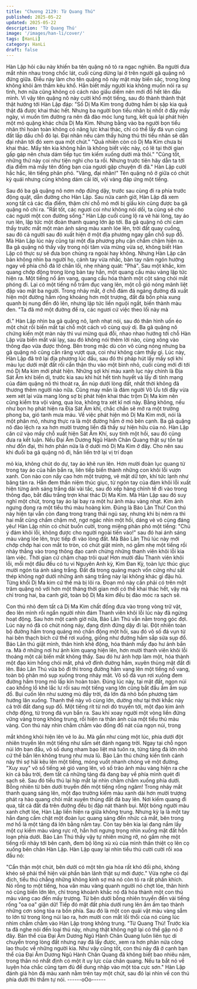 ```yaml
---
title: "Chương 2129: Từ Quang Thú"
published: 2025-05-22
updated: 2025-05-22
description: 'Từ Quang Thú'
image: '/images/han-li/cover/'
tags: [HanLi]
category: HanLi
draft: false
---
```


Hàn Lập hỏi câu này khiến ba tên quặng nô tỏ ra ngạc nghiên.
Ba người đưa mắt nhìn nhau trong chốc lát, cuối cùng dừng lại ở
trên người gã quặng nô đứng giữa.
Điều này làm cho tên quặng nô này mặt mày biến sắc, trong lòng
không khỏi âm thầm kêu khổ. Hắn biết mấy người kia không
muốn nói ra sự tình, hơn nữa cũng không có cách nào giấu diếm
nên mới đổ hết lên đầu mình.
Vì vậy tên quặng nô này cười khổ một tiếng, sau đó thành thành
thật thật hướng tới Hàn Lập đáp:
"Số Dị Ma Kim trong đường hầm bị sập kia quả thật đã được khai
thác hết. Nhưng ba người bọn tiểu nhân bị nhốt ở đây mấy ngày,
vì muốn tìm đường ra nên đã đào móc lung tung, kết quả lại phát
hiện một mỏ quặng khác chứa Dị Ma Kim. Nhưng bằng vào ba
người bọn tiểu nhân thì hoàn toàn không có năng lực khai thác,
chỉ có thể lấy đá vụn cùng đất lấp dấu chỗ đó lại. Đại nhân nếu
cảm thấy hứng thú thì tiểu nhân sẽ dẫn đại nhân tới đó xem qua
một chút."
"Quả nhiên còn có Dị Ma Kim chưa bị khai thác. Mấy tên kia
không hẳn là không biết việc này, có lẽ tại thời gian gấp gáp nên
chưa dám tiếp tục tìm kiếm xuống dưới mà thôi."
"Cũng tốt, những thứ này coi như tiện nghi cho ta rồi. Nhưng
trước tiên hãy dẫn ta tới địa điểm mà mấy tên đồng bạn của ngươi
gặp chuyện đi đã." Hàn Lập cười hắc hắc, lên tiếng phân phó.
"Vâng, đại nhân!" Tên quặng nô ở giữa có chút kỳ quái nhưng
cũng không dám cãi lời, vội vàng đáp ứng một tiếng.

Sau đó ba gã quặng nô nơm nớp đứng dậy, trước sau cùng đi ra
phía trước động quật, dẫn đường cho Hàn Lập.
Sau nửa canh giờ, Hàn Lập đã xem xong tất cả các địa điểm,
thậm chí chỗ mỏ mới bị giấu kín cũng được ba gã quặng nô chỉ
ra.
"Rất tốt, các ngươi coi như không nói dối, ta cũng sẽ cho các
ngươi một con đường sống." Hàn Lập cuối cùng lộ ra vẻ hài lòng,
tay áo run lên, lập tức một đoàn thanh quang lớn ập tới.
Ba gã quặng nô chỉ cảm thấy trước mắt một màn ánh sáng màu
xanh lóe lên, trời đất quay cuồng, sau đó cả người sau đó xuất
hiện ở một địa phương ngay gần chỗ sụp đổ.
Mà Hàn Lập lúc này cũng tại một địa phương phụ cận chầm chậm
hiện ra.
Ba gã quặng nô thấy vậy trong nội tâm vừa mừng vừa sợ, không
biết Hàn Lập có thực sự sẽ đưa bọn chúng ra ngoài hay không.
Nhưng Hàn Lập căn bản không nhìn ba người họ, cánh tay vừa
nhấc, bàn tay năm ngón hướng ngay về phía chỗ đá lở chắn lối,
nhẹ nhàng quát: "Phá".
Sau một khắc, kim quang chớp động trong lòng bàn tay hắn, một
quang cầu màu vàng lập tức hiện ra.
Một tiếng nổ ầm vang, quang cầu hóa thành một cột sáng chói
mắt phóng đi.
Lại có một tiếng nổ trầm đục vang lên, một cỗ gió nóng mãnh liệt
đập vào mặt ba người.
Trong nháy mắt, ở chỗ đám đá ngáng đường đã xuất hiện một
đường hầm rộng khoảng hơn một trượng, đất đá bốn phía xung
quanh bị nung đến đỏ lên, nhưng lập tức liền nguội ngắt, biến
thành màu đen.
"Ta đã mở một đường để ra, các ngươi cứ việc theo lối này mà

đi." Hàn Lập nhìn ba gã quặng nô, lạnh nhạt nói, sau đó thân hình
uốn éo một chút rồi biến mất tại chỗ một cách vô cùng quỷ dị.
Ba gã quặng nô chứng kiến một màn này thì vui mừng quá đỗi,
nhao nhao hướng tới chỗ Hàn Lập vừa biến mất vái lạy, sau đó
không nói thêm lời nào, cùng xông vào thông đạo vừa được
thông.
Bên trong mặc dù còn vô cùng nóng nhưng ba gã quặng nô cũng
cắn răng vượt qua, coi như không cảm thấy gì.
Lúc này, Hàn Lập đã trở lại địa phương lúc đầu, sau đó thi pháp
hút lấy mấy sợi khí màu lục dưới mặt đất rồi cẩn thận thu vào một
bình nhỏ, cuối cùng mới đi tới mỏ Dị Ma kim mới phát hiện.
Những sợi khí màu xanh lục này chính là Địa Sát Âm khí biến dị,
trước kia sau khi hút hết tinh huyết và lấy đi tính mạng của đám
quặng nô thì thoát ra, ẩn núp dưới lòng đất, nhất thời không đả
thương thêm người nào nữa.
Cũng may mắn là đám người Vô Ưu tới đây vừa xem xét lại vừa
mang lòng sợ bị phát hiện khai thác trộm Dị Ma kim nên cũng
kiểm tra vội vàng, qua loa, không tra xét kĩ nơi này.
Bằng không, nếu như bọn họ phát hiện ra Địa Sát Âm khí, chắc
chắn sẽ mở ra một trường phong ba, gió tanh mưa máu.
Về việc phát hiện mỏ Dị Ma Kim mới, nói là một phân mỏ, nhưng
thực ra là một đường hầm ở mỏ bên cạnh.
Ba gã quặng nô đào lệch ra xa hơn mười trượng liền đã thấy sự
hiện hữu của nó.
Hàn Lập căn cứ vào mấy chỗ xuất hiện Sát Âm Khí, suy tính một
hồi, sau đó cũng đưa ra kết luận.
Nếu Đại Âm Dương Ngũ Hành Chân Quang thật sự tồn tại như
đồn đại, thì hơn phân nửa là ở dưới mỏ Dị Ma Kim ở đây.
Cho nên sau khi đuổi ba gã quặng nô đi, hắn liền trở lại vị trí đoạn

mỏ kia, không chút do dự, tay áo khẽ run lên.
Hơn mười đoàn lục quang từ trong tay áo của hắn bắn ra, liên
tiếp biến thành những con khôi lỗi vượn xanh. Con nào con nấy
cao hơn một trượng, vẻ mặt dữ tợn, khí tức lạnh như băng tản ra.
Hắn đem thần niệm thúc giục, từ ngón tay của đám khôi lỗi xuất
hiện từng ánh sáng trắng dài vài tấc, sau đó xếp hàng chỉnh tề đi
vào trong thông đạo, bắt đầu trắng trợn khai thác Dị Ma Kim.
Mà Hàn Lập sau đó suy nghĩ một chút, trong tay áo lại bay ra một
hư ảnh màu vàng nhạt.
Kim ảnh ngưng đọng ra một tiểu thú màu hoàng kim.
Đúng là Báo Lân Thú!
Con thú này hiện tại vẫn còn đang trong trạng thái ngủ say, nhưng
khi bị ném ra thì hai mắt cũng chầm chậm mở, ngơ ngác nhìn một
hồi, dáng vẻ vô cùng đáng yêu!
Hàn Lập nhìn có chút buồn cười, trong miệng phân phó một tiếng:
"Chú ý đám khôi lỗi, không được cho người ngoài tiến vào!" sau
đó hai ánh sáng màu vàng lóe lên, trực tiếp đi vào lòng đất.
Mà Báo Lân Thú lúc này mới chớp chớp hai con mắt to tròn, có
chút giật mình, nó gầm nhẹ một tiếng rồi nhảy thẳng vào trong
thông đạo canh chừng những thanh viên khôi lỗi kia làm việc.
Thời gian cứ chậm chạp trôi qua!
Hơn mười đầu Thanh viên khôi lỗi, mỗi một đầu đều có tu vi
Nguyên Anh kỳ, Kim Đan Kỳ, toàn lực thúc giục mười ngón tia
ánh sáng trắng. Đất đá trong quáng mạch vốn cứng như sắt thép
không ngờ dưới những ánh sáng trắng này lại không khác gì đậu
hũ. Từng khối Dị Ma kim cứ thế mà bị lôi ra.
Đoạn mỏ này cần phải có trên một trăm quặng nô với hơn một
tháng thời gian mới có thể khai thác hết, vậy mà chỉ trong hai, ba
canh giờ, toàn bộ Dị Ma kim đều bị đào móc ra sạch sẽ.

Con thú nhỏ đem tất cả Dị Ma Kim chất đống đưa vào trong vòng
trữ vật, đeo lên mình rồi ngẩn người nhìn đám Thanh viên khôi lỗi
lúc này đã ngừng hoạt động.
Sau hơn một canh giờ nữa, Báo Lân Thú vẫn nằm trong góc đợi.
Lúc này nó đã có chút nóng nảy, đang định đứng dậy đi lại. Đột
nhiên toàn bộ đường hầm trong quáng mỏ chấn động một hồi,
sau đó vô số đá vụn từ hai bên thạch bích cứ thế rơi xuống, giống
như đường hầm sắp sửa sụp đổ.
Báo Lân thú giật mình, thân hình khẽ động, hóa thành mấy đạo
hư ảnh bắn ra.
Mà ở những nơi hư ảnh kim quang hiện lên, hơn mười thanh viên
khôi lỗi thoáng một cái biến mất không thấy. Sau đó hư ảnh hợp
làm một, hóa thành một đạo kim hồng chói mắt, phá vỡ đỉnh
đường hầm, xuyên thủng mặt đất đi lên.
Báo Lân Thú vừa bỏ đi thì trong đường hầm vang lên một tiếng
nổ vang, toàn bộ phân mỏ sụp xuống trong nháy mắt.
Vô số đá vụn rơi xuống đem đường hầm trong mỏ lấp kín hoàn
toàn.
Đúng lúc này, tại mặt đất, ngọn núi cao khổng lồ khẽ lắc lư rồi sau
một tiếng vang lớn cũng bắt đầu ầm ầm sụp đổ.
Bụi cuốn lên như sương mù đầy trời, đá lớn đá nhỏ bốn phương
tám hướng lăn xuống.
Thanh thế này vô cùng lớn, dường như tại thời khắc này cả trời
đất đang sụp đổ.
Một tiếng rít từ nơi đó truyền tới, một đạo kim ảnh chớp động, từ
trong đá vụn bắn ra. Sau khi xoay người một vòng liền đứng vững
vàng trong không trung, rồi hiện ra thân ảnh của một tiểu thú màu
vàng.
Con thú này nhìn chằm chằm vào đống đổ nát của ngọn núi, trong

mắt không khỏi hiện lên vẻ lo âu.
Mà gần như cùng một lúc, phía dưới đột nhiên truyền lên một
tiếng như sấm sét đánh ngang trời.
Ngay tại chỗ ngọn núi lớn ban đầu, vô số dung nham bạo liệt mà
tuôn ra, từng tảng đá lớn nhỏ cứ thế bắn lên không trung như
mưa lũ.
Báo Lân thú chứng kiến tình cảnh này thì sợ hãi kêu lên một
tiếng, móng vuốt nhanh chóng vẽ một đường.
"Xuy xuy" vô số tiếng xé gió vang lên, vô số trảo ảnh màu vàng
hiện ra che kín cả bầu trời, đem tất cả những tảng đá đang bay về
phía mình quét đi sạch sẽ.
Sau đó tiểu thú lại híp mắt lại nhìn chằm chằm xuống phía dưới.
Bỗng nhiên từ bên dưới truyền đến một tiếng rồng ngâm!
Trong nháy mắt thanh quang sáng lên, một đạo trường kiếm màu
xanh dài hơn mười trượng phát ra hào quang chói mắt xuyên
thủng đất đá bay lên.
Nơi kiếm quang đi qua, tất cả đất đá trên đường đều bị đập nát
thành bụi.
Một bóng người màu xanh chợt lóe, Hàn Lập liền hiện ra giữa
không trung. Nhưng kỳ lạ là một tay hắn đang cầm chặt một đoàn
lục quang sáng đến nhức cả mắt, bên trong mơ hồ là một tảng đá
lớn bằng nắm tay. Còn tay bên kia lại đang nắm lấy một cự kiếm
màu vàng rực rỡ, hắn hơi ngưng trọng nhìn xuống mặt đất hỗn
loạn phía dưới.
Báo Lân Thú thấy vậy tự nhiên mừng rỡ, nó gầm nhẹ một tiếng
rồi nhảy tới bên cạnh, đem bộ lông xù xù của mình thân thiệt cọ
lên cọ xuống bên chân Hàn Lập.
Hàn Lập quay lại nhìn tiểu thú cười cười rồi xoa đầu nó:

"Cẩn thận một chút, bên dưới có một tên gia hỏa rất khó đối phó,
không khéo sẽ phải thể hiện vài phần bản lãnh thật sự mới được."
Vừa nghe có đại địch, tiểu thú chẵng những không kinh sợ mà nó
còn tỏ ra rất phấn khích. Nó rống to một tiếng, hoa văn màu vàng
quanh người nó chợt lóe, thân hình nó cũng biến lớn lên, chỉ
trong khoảnh khắc nó đã hóa thành một con thú màu vàng cao
đến mấy trượng.
Từ bên dưới bỗng nhiên truyền đến vài tiếng rống "oa oa" giận
dữ!
Tiếp đó mặt đất phía dưới rung lên ầm ầm tạo thành những cơn
sóng tỏa ra bốn phía. Sau đó là một con quái vật màu vàng sẫm
to lớn từ trong lòng núi lao ra, hơn mười con mắt lồi thổi của nó
cùng lúc nhìm chắm chằm vào Hàn Lập trong không trung.
"Từ Quang Thú! Trước kia ta đã nghe nói đến loại thú này, nhưng
thật không ngờ lại có thể gặp nó ở đây. Bản thể của Đại Âm
Dương Ngũ Hành Chân Quang luôn liên tục di chuyển trong lòng
đất nhưng nay đã lấy được, xem ra hơn phân nửa công lao thuộc
về những người kia. Như vậy cũng tốt, con thú này đã ở cạnh bạn
thể của Đại Âm Dương Ngũ Hành Chân Quang đã không biết bao
nhiêu năm, trong thân nó nhất định có một ít uy lực của chân
quang. Nếu ta bắt nó về luyện hóa chắc cũng tạm đủ để dung
nhập vào một tòa cực sơn." Hàn Lập đánh giá hòn đá màu xanh
nằm trên tay một chút, sau đó lại nhìn về con thú phía dưới thì
thầm tự nói.
------oOo------

